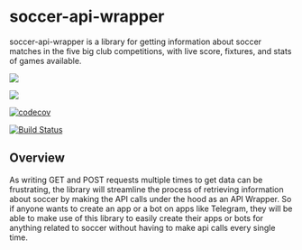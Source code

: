 # soccer-api-wrapper

soccer-api-wrapper is a library for getting information about soccer matches in the five big club competitions, with live score, fixtures, and stats of games available. 

[![](https://img.shields.io/static/v1?label=license&message=Apache-2.0&color=%3CCOLOR%3E)](./LICENSE)

[![](https://img.shields.io/github/issues/Debi-Ejeta/soccer-api-wrapper)](../../issues)

[![codecov](https://codecov.io/gh/Debi-Ejeta/soccer-api-wrapper/branch/main/graph/badge.svg?token=1MBRYEYR2J)](https://codecov.io/gh/Debi-Ejeta/soccer-api-wrapper)

[![Build Status](https://github.com/Debi-Ejeta/soccer-api-wrapper/actions/workflows/workflow.yml/badge.svg)](https://github.com/Debi-Ejeta/soccer-api-wrapper/actions/workflows/workflow.yml)

## Overview

As writing GET and POST requests multiple times to get data can be frustrating, the library will streamline the process of retrieving information about soccer by making the API calls under the hood as an API Wrapper. So if anyone wants to create an app or a bot on apps like Telegram, they will be able to make use of this library to easily create their apps or bots for anything related to soccer without having to make api calls every single time. 
